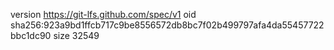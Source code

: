 version https://git-lfs.github.com/spec/v1
oid sha256:923a9bd1ffcb717c9be8556572db8bc7f02b499797afa4da55457722bbc1dc90
size 32549
